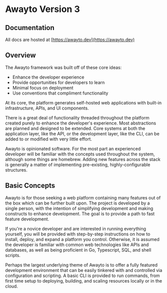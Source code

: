 # Awayto Version 3

## Documentation

All docs are hosted at [https://awayto.dev](https://awayto.dev)

## Overview

The Awayto framework was built off of these core ideas:

- Enhance the developer experience
- Provide opportunities for developers to learn
- Minimal focus on deployment
- Use conventions that compliment functionality

At its core, the platform generates self-hosted web applications with built-in infrastructure, APIs, and UI components.

There is a great deal of functionality threaded throughout the platform created purely to enhance the developer's experience. Most abstractions are planned and designed to be extended. Core systems at both the application layer, like the API, or the development layer, like the CLI, can be added to or modified with very little effort. 

Awayto is opinionated software. For the most part an experienced developer will be familiar with the concepts used throughout the system, although some things are homebrew. Adding new features across the stack is generally a matter of implementing pre-existing, highly-configurable structures. 

## Basic Concepts

Awayto is for those seeking a web platform containing many features out of the box which can be further built upon. The project is developed by a single person, with the intention of simplifying development and making constructs to enhance development. The goal is to provide a path to fast feature development.

If you're a novice developer and are interested in running everything yourself, you will be provided with step-by-step instructions on how to install, deploy, and expand a platform you control. Otherwise, it is assumed the developer is familiar with common web technologies like APIs and databases, as well as being proficient in Go, Typescript, SQL, and shell scripts. 

Perhaps the largest underlying theme of Awayto is to offer a fully featured development environment that can be easily tinkered with and controlled via configuration and scripting. A basic CLI is provided to run commands, from first time setup to deploying, building, and scaling resources locally or in the cloud.
